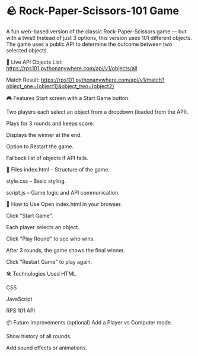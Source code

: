 # 🪨 Rock-Paper-Scissors-101 Game
A fun web-based version of the classic Rock-Paper-Scissors game — but with a twist! Instead of just 3 options, this version uses 101 different objects. The game uses a public API to determine the outcome between two selected objects.

🔗 Live API
Objects List: https://rps101.pythonanywhere.com/api/v1/objects/all

Match Result: https://rps101.pythonanywhere.com/api/v1/match?object_one={object1}&object_two={object2}

🎮 Features
Start screen with a Start Game button.

Two players each select an object from a dropdown (loaded from the API).

Plays for 3 rounds and keeps score.

Displays the winner at the end.

Option to Restart the game.

Fallback list of objects if API fails.

📁 Files
index.html – Structure of the game.

style.css – Basic styling.

script.js – Game logic and API communication.

🚀 How to Use
Open index.html in your browser.

Click "Start Game".

Each player selects an object.

Click "Play Round" to see who wins.

After 3 rounds, the game shows the final winner.

Click "Restart Game" to play again.

🛠️ Technologies Used
HTML

CSS

JavaScript

RPS 101 API

📦 Future Improvements (optional)
Add a Player vs Computer mode.

Show history of all rounds.

Add sound effects or animations.